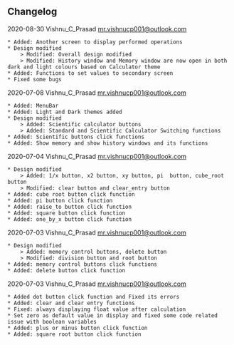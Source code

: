 ## Changelog

2020-08-30  Vishnu_C_Prasad  <mr.vishnucp001@outlook.com>

    * Added: Another screen to display performed operations
    * Design modified
        > Modified: Overall design modified
        > Modified: History window and Memory window are now open in both dark and light colours based on Calculator theme 
    * Added: Functions to set values to secondary screen
    * Fixed some bugs

2020-07-08  Vishnu_C_Prasad  <mr.vishnucp001@outlook.com>

    * Added: MenuBar
    * Added: Light and Dark themes added
    * Design modified
        > Added: Scientific calculator buttons
        > Added: Standard and Scientific Calculator Switching functions
    * Added: Scientific buttons click functions
    * Added: Show memory and show history windows and its functions

2020-07-04  Vishnu_C_Prasad  <mr.vishnucp001@outlook.com>

    * Design modified
        > Added: 1/x button, x2 button, xy button, pi  button, cube_root button
        > Modified: clear button and clear_entry button
    * Added: cube root button click function
    * Added: pi button click function
    * Added: raise_to button click function
    * Added: square button click function
    * Added: one_by_x button click function

2020-07-03  Vishnu_C_Prasad  <mr.vishnucp001@outlook.com>

    * Design modified
        > Added: memory control buttons, delete button
        > Modified: division button and root button
    * Added: memory control buttons click functions
    * Added: delete button click function

2020-07-03  Vishnu_C_Prasad  <mr.vishnucp001@outlook.com>

    * Added dot button click function and Fixed its errors
    * Added: clear and clear entry functions
    * Fixed: always displaying float value after calculation
    * Set zero as default value in display and fixed some code related issue with boolean variables
    * Added: plus or minus button click function
    * Added: square root button click function